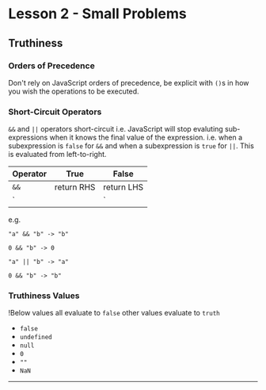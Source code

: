 # Lesson 2 - Small Problems

## Truthiness

### Orders of Precedence

Don't rely on JavaScript orders of precedence, be explicit with `()`s in how you wish the operations to be executed.

### Short-Circuit Operators

`&&` and `||` operators short-circuit i.e. JavaScript will stop evaluting sub-expressions when it knows the final value of the expression. i.e. when a subexpression is `false` for `&&` and when a subexpression is `true` for `||`. This is evaluated from left-to-right.

Operator | True | False
--- | --- | ---
`&&` | return RHS | return LHS
`||` | return LHS | return RHS

e.g.

`"a" && "b" -> "b"`

`0 && "b" -> 0`

`"a" || "b" -> "a"`

`0 && "b" -> "b"`

### Truthiness Values
!Below values all evaluate to `false` other values evaluate to `truth`

- `false`
- `undefined`
- `null`
- `0`
- `""`
- `NaN`

***
